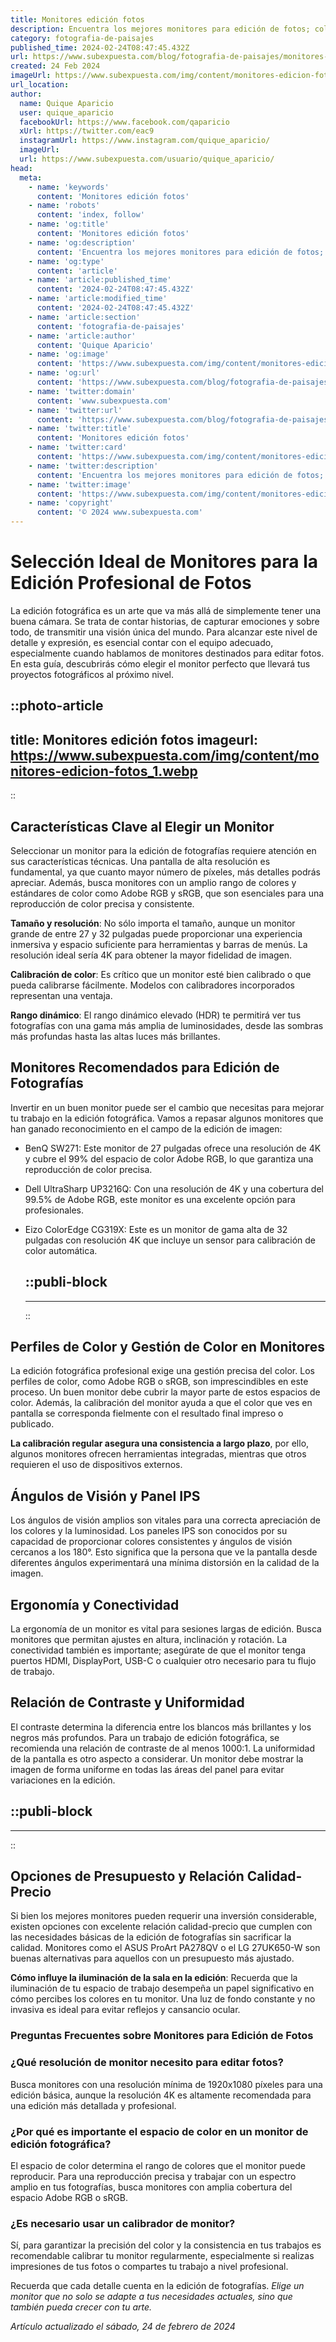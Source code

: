 ```yaml
---
title: Monitores edición fotos
description: Encuentra los mejores monitores para edición de fotos; colores precisos y alta definición para profesionales creativos.
category: fotografia-de-paisajes
published_time: 2024-02-24T08:47:45.432Z
url: https://www.subexpuesta.com/blog/fotografia-de-paisajes/monitores-edicion-fotos
created: 24 Feb 2024
imageUrl: https://www.subexpuesta.com/img/content/monitores-edicion-fotos_1.webp
url_location:
author:
  name: Quique Aparicio
  user: quique_aparicio
  facebookUrl: https://www.facebook.com/qaparicio
  xUrl: https://twitter.com/eac9
  instagramUrl: https://www.instagram.com/quique_aparicio/
  imageUrl: 
  url: https://www.subexpuesta.com/usuario/quique_aparicio/
head:
  meta:
    - name: 'keywords'
      content: 'Monitores edición fotos'
    - name: 'robots'
      content: 'index, follow'
    - name: 'og:title'
      content: 'Monitores edición fotos'
    - name: 'og:description'
      content: 'Encuentra los mejores monitores para edición de fotos; colores precisos y alta definición para profesionales creativos.'
    - name: 'og:type'
      content: 'article'
    - name: 'article:published_time'
      content: '2024-02-24T08:47:45.432Z'
    - name: 'article:modified_time'
      content: '2024-02-24T08:47:45.432Z'
    - name: 'article:section'
      content: 'fotografia-de-paisajes'
    - name: 'article:author'
      content: 'Quique Aparicio'
    - name: 'og:image'
      content: 'https://www.subexpuesta.com/img/content/monitores-edicion-fotos_1.webp'
    - name: 'og:url'
      content: 'https://www.subexpuesta.com/blog/fotografia-de-paisajes/monitores-edicion-fotos'
    - name: 'twitter:domain'
      content: 'www.subexpuesta.com'
    - name: 'twitter:url'
      content: 'https://www.subexpuesta.com/blog/fotografia-de-paisajes/monitores-edicion-fotos'
    - name: 'twitter:title'
      content: 'Monitores edición fotos'
    - name: 'twitter:card'
      content: 'https://www.subexpuesta.com/img/content/monitores-edicion-fotos_1.webp'
    - name: 'twitter:description'
      content: 'Encuentra los mejores monitores para edición de fotos; colores precisos y alta definición para profesionales creativos.'
    - name: 'twitter:image'
      content: 'https://www.subexpuesta.com/img/content/monitores-edicion-fotos_1.webp'
    - name: 'copyright'
      content: '© 2024 www.subexpuesta.com'
---
```

# Selección Ideal de Monitores para la Edición Profesional de Fotos

La edición fotográfica es un arte que va más allá de simplemente tener una buena cámara. Se trata de contar historias, de capturar emociones y sobre todo, de transmitir una visión única del mundo. Para alcanzar este nivel de detalle y expresión, es esencial contar con el equipo adecuado, especialmente cuando hablamos de monitores destinados para editar fotos. En esta guía, descubrirás cómo elegir el monitor perfecto que llevará tus proyectos fotográficos al próximo nivel.


::photo-article
---
title: Monitores edición fotos
imageurl: https://www.subexpuesta.com/img/content/monitores-edicion-fotos_1.webp
---
::


## Características Clave al Elegir un Monitor

Seleccionar un monitor para la edición de fotografías requiere atención en sus características técnicas. Una pantalla de alta resolución es fundamental, ya que cuanto mayor número de píxeles, más detalles podrás apreciar. Además, busca monitores con un amplio rango de colores y estándares de color como Adobe RGB y sRGB, que son esenciales para una reproducción de color precisa y consistente.

**Tamaño y resolución**: No sólo importa el tamaño, aunque un monitor grande de entre 27 y 32 pulgadas puede proporcionar una experiencia inmersiva y espacio suficiente para herramientas y barras de menús. La resolución ideal sería 4K para obtener la mayor fidelidad de imagen.
  
**Calibración de color**: Es crítico que un monitor esté bien calibrado o que pueda calibrarse fácilmente. Modelos con calibradores incorporados representan una ventaja.

**Rango dinámico**: El rango dinámico elevado (HDR) te permitirá ver tus fotografías con una gama más amplia de luminosidades, desde las sombras más profundas hasta las altas luces más brillantes.

## Monitores Recomendados para Edición de Fotografías

Invertir en un buen monitor puede ser el cambio que necesitas para mejorar tu trabajo en la edición fotográfica. Vamos a repasar algunos monitores que han ganado reconocimiento en el campo de la edición de imagen:

- BenQ SW271: Este monitor de 27 pulgadas ofrece una resolución de 4K y cubre el 99% del espacio de color Adobe RGB, lo que garantiza una reproducción de color precisa.
  
- Dell UltraSharp UP3216Q: Con una resolución de 4K y una cobertura del 99.5% de Adobe RGB, este monitor es una excelente opción para profesionales.

- Eizo ColorEdge CG319X: Este es un monitor de gama alta de 32 pulgadas con resolución 4K que incluye un sensor para calibración de color automática.


  ::publi-block
  ---
  ---
  ::
  
  
## Perfiles de Color y Gestión de Color en Monitores

La edición fotográfica profesional exige una gestión precisa del color. Los perfiles de color, como Adobe RGB o sRGB, son imprescindibles en este proceso. Un buen monitor debe cubrir la mayor parte de estos espacios de color. Además, la calibración del monitor ayuda a que el color que ves en pantalla se corresponda fielmente con el resultado final impreso o publicado.

**La calibración regular asegura una consistencia a largo plazo**, por ello, algunos monitores ofrecen herramientas integradas, mientras que otros requieren el uso de dispositivos externos.

## Ángulos de Visión y Panel IPS

Los ángulos de visión amplios son vitales para una correcta apreciación de los colores y la luminosidad. Los paneles IPS son conocidos por su capacidad de proporcionar colores consistentes y ángulos de visión cercanos a los 180°. Esto significa que la persona que ve la pantalla desde diferentes ángulos experimentará una mínima distorsión en la calidad de la imagen.

## Ergonomía y Conectividad

La ergonomía de un monitor es vital para sesiones largas de edición. Busca monitores que permitan ajustes en altura, inclinación y rotación. La conectividad también es importante; asegúrate de que el monitor tenga puertos HDMI, DisplayPort, USB-C o cualquier otro necesario para tu flujo de trabajo.

## Relación de Contraste y Uniformidad

El contraste determina la diferencia entre los blancos más brillantes y los negros más profundos. Para un trabajo de edición fotográfica, se recomienda una relación de contraste de al menos 1000:1. La uniformidad de la pantalla es otro aspecto a considerar. Un monitor debe mostrar la imagen de forma uniforme en todas las áreas del panel para evitar variaciones en la edición.


  ::publi-block
  ---
  ---
  ::
  
  
## Opciones de Presupuesto y Relación Calidad-Precio

Si bien los mejores monitores pueden requerir una inversión considerable, existen opciones con excelente relación calidad-precio que cumplen con las necesidades básicas de la edición de fotografías sin sacrificar la calidad. Monitores como el ASUS ProArt PA278QV o el LG 27UK650-W son buenas alternativas para aquellos con un presupuesto más ajustado.

**Cómo influye la iluminación de la sala en la edición**: Recuerda que la iluminación de tu espacio de trabajo desempeña un papel significativo en cómo percibes los colores en tu monitor. Una luz de fondo constante y no invasiva es ideal para evitar reflejos y cansancio ocular.

### Preguntas Frecuentes sobre Monitores para Edición de Fotos

### ¿Qué resolución de monitor necesito para editar fotos?
Busca monitores con una resolución mínima de 1920x1080 píxeles para una edición básica, aunque la resolución 4K es altamente recomendada para una edición más detallada y profesional.

### ¿Por qué es importante el espacio de color en un monitor de edición fotográfica?
El espacio de color determina el rango de colores que el monitor puede reproducir. Para una reproducción precisa y trabajar con un espectro amplio en tus fotografías, busca monitores con amplia cobertura del espacio Adobe RGB o sRGB.

### ¿Es necesario usar un calibrador de monitor?
Sí, para garantizar la precisión del color y la consistencia en tus trabajos es recomendable calibrar tu monitor regularmente, especialmente si realizas impresiones de tus fotos o compartes tu trabajo a nivel profesional.

Recuerda que cada detalle cuenta en la edición de fotografías. *Elige un monitor que no solo se adapte a tus necesidades actuales, sino que también pueda crecer con tu arte.*

_Artículo actualizado el sábado, 24 de febrero de 2024_